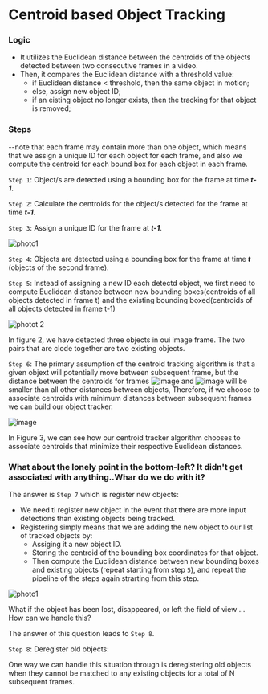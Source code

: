 # Centroid based Object Tracking

### Logic
- It utilizes the Euclidean distance between the centroids of the objects detected between two consecutive frames in a video.
- Then, it compares the Euclidean distance with a threshold value:
    * if Euclidean distance < threshold, then the same object in motion;
    * else, assign new object ID;
    * if an eisting object no longer exists, then the tracking for that object is removed;

### Steps
--note that each frame may contain more than one object, which means that we assign a unique ID for each object for each frame, and also we compute the centroid for each bound box for each object in each frame.

`Step 1`: Object/s are detected using a bounding box for the frame at time ***t-1***.

`Step 2`: Calculate the centroids for the object/s detected for the frame at time ***t-1***.

`Step 3`: Assign a unique ID for the frame at ***t-1***.

![photo1](https://user-images.githubusercontent.com/91827137/183262914-8ef2bd42-40ce-4ae1-8199-3488dc7b2516.png)

`Step 4`: Objects are detected using a bounding box for the frame at time ***t*** (objects of the second frame).

`Step 5`: Instead of assigning a new ID each detectd object, we first need to compute Euclidean distance between new bounding boxes(centroids of all objects detected in frame t) and the existing bounding boxed(centroids of all objects detected in frame t-1)

![photot 2](https://user-images.githubusercontent.com/91827137/183265813-55f1fa82-83a7-4620-b5e4-b9f683d948ee.PNG)

In figure 2, we have detected three objects in oui image frame. The two pairs that are clode together are two existing objects.

`Step 6`: The primary assumption of the centroid tracking algorithm is that a given objext will potentially move between subsequent frame, but the distance between the centroids for frames ![image](https://user-images.githubusercontent.com/91827137/183265878-2616ae36-a449-4733-a6bf-61e0475b1fbb.png) and  ![image](https://user-images.githubusercontent.com/91827137/183265884-48dabc65-3ffa-439f-a9b7-456f3e67203a.png) will be smaller than all other distances between objects, Therefore, if we choose to associate centroids with minimum distances between subsequent frames we can build our object tracker.

![image](https://user-images.githubusercontent.com/91827137/183266305-5084e69b-a274-4c17-a472-dfd6879a0e7e.png)

In Figure 3, we can see how our centroid tracker algorithm chooses to associate centroids that minimize their respective Euclidean distances.

### What about the lonely point in the bottom-left? It didn't get associated with anything..Whar do we do with it?

The answer is `Step 7` which is register new objects:

- We need ti register new object in the event that there are more input detections than existing objects being tracked.
- Registering simply means that we are adding the new object to our list of tracked objects by:
  * Assiging it a new object ID.
  * Storing the centroid of the bounding box coordinates for that object.
  * Then compute the Euclidean distance between new bounding boxes and existing objects (repeat starting from step `5`), and repeat the pipeline of the steps again strarting from this step.

![photo1](https://user-images.githubusercontent.com/91827137/183266592-95a5ee02-02d2-44a1-81b9-1a7ae2ff9da2.png)

What if the object has been lost, disappeared, or left the field of view ... How can we handle this?

The answer of this question leads to `Step 8`.

`Step 8`: Deregister old objects:

One way we can handle this situation through is deregistering old objects when they cannot be matched to any existing objects for a total of N subsequent frames.
